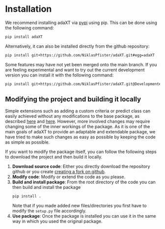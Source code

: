 # Installation

We recommend installing adaXT via [pypi](https://pypi.org/project/adaXT/) using
pip. This can be done using the following command:

```bash
pip install adaXT
```

Alternatively, it can also be installed directly from the github repository:

```bash
pip install git+https://github.com/NiklasPfister/adaXT.git#egg=adaXT
```

Some features may have not yet been merged onto the main branch. If you are
feeling experimental and want to try out the current development version you can
install it with the following command:

```bash
pip install git+https://github.com/NiklasPfister/adaXT.git@Development#egg=adaXT
```

## Modifying the project and building it locally

Simple extensions such as adding a custom criteria or predict class can easily
achieved without any modifications to the base package, as described
[here](/docs/user_guide/creatingCriteria.md) and
[here](/docs/user_guide/creatingCriteria.md). However, more involved changes may
require changing some of the inner workings of the package. As it is one of the
main goals of adaXT to provide an adaptable and extendable package, we have
tried to make such changes as easy as possible by keeping the code as simple as
possible.

If you want to modify the package itself, you can follow the following steps to
download the project and then build it locally.

1. **Download source code**: Either you directly download the repository github
   or you create
   [creating a fork on github](https://docs.github.com/en/pull-requests/collaborating-with-pull-requests/working-with-forks/fork-a-repo).
2. **Modify code**: Modify or extend the code as you please.
3. **Build and install package**: From the root directory of the code you can
   then build and install the package
   ```bash
   pip install .
   ```
   Note that if you made added new files/directories you first have to modify
   the `setup.py` file accordingly.
4. **Use package**: Once the package is installed you can use it in the same way
   in which you used the original package.
